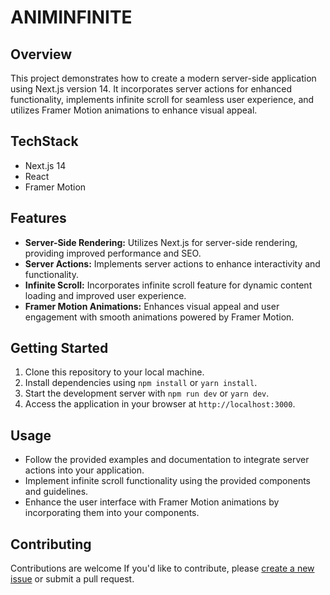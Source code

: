 # ANIMINFINITE

## Overview
This project demonstrates how to create a modern server-side application using Next.js version 14. It incorporates server actions for enhanced functionality, implements infinite scroll for seamless user experience, and utilizes Framer Motion animations to enhance visual appeal.


## TechStack
- Next.js 14
- React
- Framer Motion

## Features
- **Server-Side Rendering:** Utilizes Next.js for server-side rendering, providing improved performance and SEO.
- **Server Actions:** Implements server actions to enhance interactivity and functionality.
- **Infinite Scroll:** Incorporates infinite scroll feature for dynamic content loading and improved user experience.
- **Framer Motion Animations:** Enhances visual appeal and user engagement with smooth animations powered by Framer Motion.

## Getting Started
1. Clone this repository to your local machine.
2. Install dependencies using `npm install` or `yarn install`.
3. Start the development server with `npm run dev` or `yarn dev`.
4. Access the application in your browser at `http://localhost:3000`.

## Usage
- Follow the provided examples and documentation to integrate server actions into your application.
- Implement infinite scroll functionality using the provided components and guidelines.
- Enhance the user interface with Framer Motion animations by incorporating them into your components.


## Contributing
Contributions are welcome If you'd like to contribute, please [create a new issue](https://github.com/[username]/[projectname]/issues) or submit a pull request.

